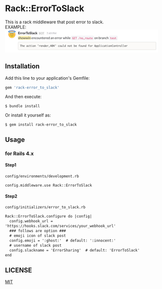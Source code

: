 # Rack::ErrorToSlack
This is a rack middleware that post error to slack.  
EXAMPLE: ![](https://github.com/showwin/rack-error_to_slack/blob/master/doc/sample.png)


## Installation

Add this line to your application's Gemfile:

```ruby
gem 'rack-error_to_slack'
```

And then execute:

    $ bundle install

Or install it yourself as:

    $ gem install rack-error_to_slack

## Usage
### for Rails 4.x
#### Step1
`config/environments/development.rb`
```
config.middleware.use Rack::ErrorToSlack
```

#### Step2
`config/initializers/error_to_slack.rb`
```
Rack::ErrorToSlack.configure do |config|
  config.webhook_url = 'https://hooks.slack.com/services/your_webhook_url'
  ### follows are option ###
  # emoji icon of slack post
  config.emoji = ':ghost:'  # default: ':innocent:'
  # username of slack post
  config.slackname = 'ErrorSharing'  # default: 'ErrorToSlack'
end
```

## LICENSE
[MIT](https://github.com/showwin/rack-error_to_slack/blob/master/LICENSE)
